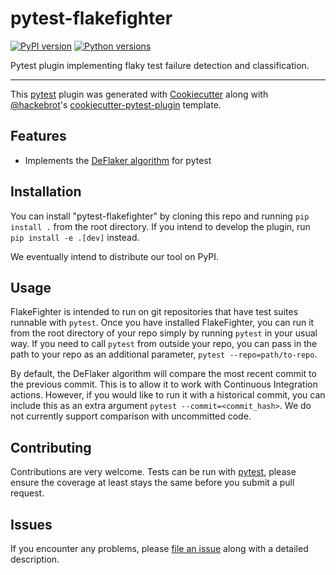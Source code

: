 # pytest-flakefighter

[![PyPI version](https://img.shields.io/pypi/v/pytest-flakefighter.svg)](https://pypi.org/project/pytest-flakefighter)
[![Python versions](https://img.shields.io/pypi/pyversions/pytest-flakefighter.svg)](https://pypi.org/project/pytest-flakefighter)

Pytest plugin implementing flaky test failure detection and
classification.

------------------------------------------------------------------------

This [pytest](https://github.com/pytest-dev/pytest) plugin was generated with [Cookiecutter](https://github.com/audreyr/cookiecutter) along with [\@hackebrot](https://github.com/hackebrot)\'s [cookiecutter-pytest-plugin](https://github.com/pytest-dev/cookiecutter-pytest-plugin) template.

## Features

-   Implements the [DeFlaker algorithm](https://deflaker.com/) for pytest


## Installation

You can install \"pytest-flakefighter\" by cloning this repo and running `pip install .` from the root directory.
If you intend to develop the plugin, run `pip install -e .[dev]` instead.

We eventually intend to distribute our tool on PyPI.

## Usage

FlakeFighter is intended to run on git repositories that have test suites runnable with `pytest`.
Once you have installed FlakeFighter, you can run it from the root directory of your repo simply by running `pytest` in your usual way.
If you need to call `pytest` from outside your repo, you can pass in the path to your repo as an additional parameter, `pytest --repo=path/to-repo`.

By default, the DeFlaker algorithm will compare the most recent commit to the previous commit.
This is to allow it to work with Continuous Integration actions.
However, if you would like to run it with a historical commit, you can include this as an extra argument `pytest --commit=<commit_hash>`.
We do not currently support comparison with uncommitted code.

## Contributing

Contributions are very welcome.
Tests can be run with [pytest](https://pytest.readthedocs.io/en/latest/), please ensure the coverage at least stays the same before you submit a pull request.

## Issues

If you encounter any problems, please [file an issue](https://github.com/test-flare/pytest-flakefighter/issues) along with a detailed description.

